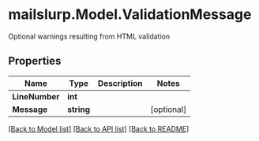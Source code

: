 # mailslurp.Model.ValidationMessage
Optional warnings resulting from HTML validation

## Properties

Name | Type | Description | Notes
------------ | ------------- | ------------- | -------------
**LineNumber** | **int** |  | 
**Message** | **string** |  | [optional] 

[[Back to Model list]](../README#documentation-for-models) [[Back to API list]](../README#documentation-for-api-endpoints) [[Back to README]](../README)

